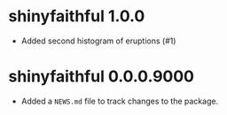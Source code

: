 # shinyfaithful 1.0.0

* Added second histogram of eruptions (#1)

# shinyfaithful 0.0.0.9000

* Added a `NEWS.md` file to track changes to the package.
